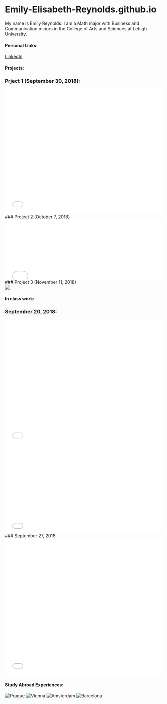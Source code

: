 # Emily-Elisabeth-Reynolds.github.io

My name is Emily Reynolds. I am a Math major with Business and Communication minors in the College of Arts and Sciences at Lehigh University. 

#### Personal Links:
[LinkedIn](https://www.linkedin.com/in/eereynolds/)
#### Projects:
### Prject 1 (September 30, 2018):
<iframe id="datawrapper-chart-wYfJc" src="//datawrapper.dwcdn.net/wYfJc/1/" scrolling="no" frameborder="0" allowtransparency="true" style="width: 0; min-width: 100% !important;" height="400"></iframe><script type="text/javascript">if("undefined"==typeof window.datawrapper)window.datawrapper={};window.datawrapper["wYfJc"]={},window.datawrapper["wYfJc"].embedDeltas={"100":695,"200":543,"300":459,"400":442,"500":425,"700":400,"800":400,"900":400,"1000":383},window.datawrapper["wYfJc"].iframe=document.getElementById("datawrapper-chart-wYfJc"),window.datawrapper["wYfJc"].iframe.style.height=window.datawrapper["wYfJc"].embedDeltas[Math.min(1e3,Math.max(100*Math.floor(window.datawrapper["wYfJc"].iframe.offsetWidth/100),100))]+"px",window.addEventListener("message",function(a){if("undefined"!=typeof a.data["datawrapper-height"])for(var b in a.data["datawrapper-height"])if("wYfJc"==b)window.datawrapper["wYfJc"].iframe.style.height=a.data["datawrapper-height"][b]+"px"});</script>
### Project 2 (October 7, 2018)
<iframe id="datawrapper-chart-e3jwO" src="//datawrapper.dwcdn.net/e3jwO/1/" scrolling="no" frameborder="0" allowtransparency="true" style="width: 0; min-width: 100% !important;" height="192"></iframe><script type="text/javascript">if("undefined"==typeof window.datawrapper)window.datawrapper={};window.datawrapper["e3jwO"]={},window.datawrapper["e3jwO"].embedDeltas={"100":317,"200":242,"300":217,"400":217,"500":192,"700":192,"800":192,"900":192,"1000":192},window.datawrapper["e3jwO"].iframe=document.getElementById("datawrapper-chart-e3jwO"),window.datawrapper["e3jwO"].iframe.style.height=window.datawrapper["e3jwO"].embedDeltas[Math.min(1e3,Math.max(100*Math.floor(window.datawrapper["e3jwO"].iframe.offsetWidth/100),100))]+"px",window.addEventListener("message",function(a){if("undefined"!=typeof a.data["datawrapper-height"])for(var b in a.data["datawrapper-height"])if("e3jwO"==b)window.datawrapper["e3jwO"].iframe.style.height=a.data["datawrapper-height"][b]+"px"});</script>
### Project 3 (November 11, 2018)
<div class='tableauPlaceholder' id='viz1541805109809' style='position: relative'><noscript><a href='#'><img alt=' ' src='https:&#47;&#47;public.tableau.com&#47;static&#47;images&#47;Po&#47;PopularGirlBabyNames&#47;Dashboard1&#47;1_rss.png' style='border: none' /></a></noscript><object class='tableauViz'  style='display:none;'><param name='host_url' value='https%3A%2F%2Fpublic.tableau.com%2F' /> <param name='embed_code_version' value='3' /> <param name='site_root' value='' /><param name='name' value='PopularGirlBabyNames&#47;Dashboard1' /><param name='tabs' value='no' /><param name='toolbar' value='yes' /><param name='static_image' value='https:&#47;&#47;public.tableau.com&#47;static&#47;images&#47;Po&#47;PopularGirlBabyNames&#47;Dashboard1&#47;1.png' /> <param name='animate_transition' value='yes' /><param name='display_static_image' value='yes' /><param name='display_spinner' value='yes' /><param name='display_overlay' value='yes' /><param name='display_count' value='yes' /><param name='filter' value='publish=yes' /></object></div>                <script type='text/javascript'>                    var divElement = document.getElementById('viz1541805109809');                    var vizElement = divElement.getElementsByTagName('object')[0];                    vizElement.style.width='1000px';vizElement.style.height='827px';                    var scriptElement = document.createElement('script');                    scriptElement.src = 'https://public.tableau.com/javascripts/api/viz_v1.js';                    vizElement.parentNode.insertBefore(scriptElement, vizElement);                </script>

#### In class work:
### September 20, 2018:
<iframe id="datawrapper-chart-3dqR9" src="//datawrapper.dwcdn.net/3dqR9/1/" scrolling="no" frameborder="0" allowtransparency="true" style="width: 0; min-width: 100% !important;" height="400"></iframe><script type="text/javascript">if("undefined"==typeof window.datawrapper)window.datawrapper={};window.datawrapper["3dqR9"]={},window.datawrapper["3dqR9"].embedDeltas={"100":654,"200":493,"300":434,"400":417,"500":400,"700":383,"800":383,"900":383,"1000":383},window.datawrapper["3dqR9"].iframe=document.getElementById("datawrapper-chart-3dqR9"),window.datawrapper["3dqR9"].iframe.style.height=window.datawrapper["3dqR9"].embedDeltas[Math.min(1e3,Math.max(100*Math.floor(window.datawrapper["3dqR9"].iframe.offsetWidth/100),100))]+"px",window.addEventListener("message",function(a){if("undefined"!=typeof a.data["datawrapper-height"])for(var b in a.data["datawrapper-height"])if("3dqR9"==b)window.datawrapper["3dqR9"].iframe.style.height=a.data["datawrapper-height"][b]+"px"});</script>

<iframe id="datawrapper-chart-CJYFN" src="//datawrapper.dwcdn.net/CJYFN/1/" scrolling="no" frameborder="0" allowtransparency="true" style="width: 0; min-width: 100% !important;" height="281"></iframe><script type="text/javascript">if("undefined"==typeof window.datawrapper)window.datawrapper={};window.datawrapper["CJYFN"]={},window.datawrapper["CJYFN"].embedDeltas={"100":281,"200":281,"300":281,"400":281,"500":281,"700":281,"800":281,"900":281,"1000":281},window.datawrapper["CJYFN"].iframe=document.getElementById("datawrapper-chart-CJYFN"),window.datawrapper["CJYFN"].iframe.style.height=window.datawrapper["CJYFN"].embedDeltas[Math.min(1e3,Math.max(100*Math.floor(window.datawrapper["CJYFN"].iframe.offsetWidth/100),100))]+"px",window.addEventListener("message",function(a){if("undefined"!=typeof a.data["datawrapper-height"])for(var b in a.data["datawrapper-height"])if("CJYFN"==b)window.datawrapper["CJYFN"].iframe.style.height=a.data["datawrapper-height"][b]+"px"});</script>
### September 27, 2018
<iframe id="datawrapper-chart-qn4SC" src="//datawrapper.dwcdn.net/qn4SC/1/" scrolling="no" frameborder="0" allowtransparency="true" style="width: 0; min-width: 100% !important;" height="440"></iframe><script type="text/javascript">if("undefined"==typeof window.datawrapper)window.datawrapper={};window.datawrapper["qn4SC"]={},window.datawrapper["qn4SC"].embedDeltas={"100":650,"200":524,"300":482,"400":482,"500":440,"700":440,"800":440,"900":440,"1000":440},window.datawrapper["qn4SC"].iframe=document.getElementById("datawrapper-chart-qn4SC"),window.datawrapper["qn4SC"].iframe.style.height=window.datawrapper["qn4SC"].embedDeltas[Math.min(1e3,Math.max(100*Math.floor(window.datawrapper["qn4SC"].iframe.offsetWidth/100),100))]+"px",window.addEventListener("message",function(a){if("undefined"!=typeof a.data["datawrapper-height"])for(var b in a.data["datawrapper-height"])if("qn4SC"==b)window.datawrapper["qn4SC"].iframe.style.height=a.data["datawrapper-height"][b]+"px"});</script>

#### Study Abroad Experiences:
![Prague](https://www.prague.eu/img/pragueeu/u/property/logo-for-share-v2.jpg)
![Vienna](https://www.imp.ac.at/fileadmin/content/Large-Header-Images/vienna.jpg)
![Amsterdam](https://www.telegraph.co.uk/content/dam/Travel/Destinations/Europe/Netherlands/Amsterdam/Amsterdam-xlarge.jpg)
![Barcelona](http://blog.colourfulrebel.com/en/files/2017/10/shutterstock_88980592.jpg)
